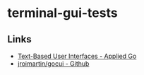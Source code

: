 # terminal-gui-tests #

## Links ##

- [Text-Based User Interfaces - Applied Go](https://appliedgo.net/tui/)
- [jroimartin/gocui - Github](https://github.com/jroimartin/gocui)
